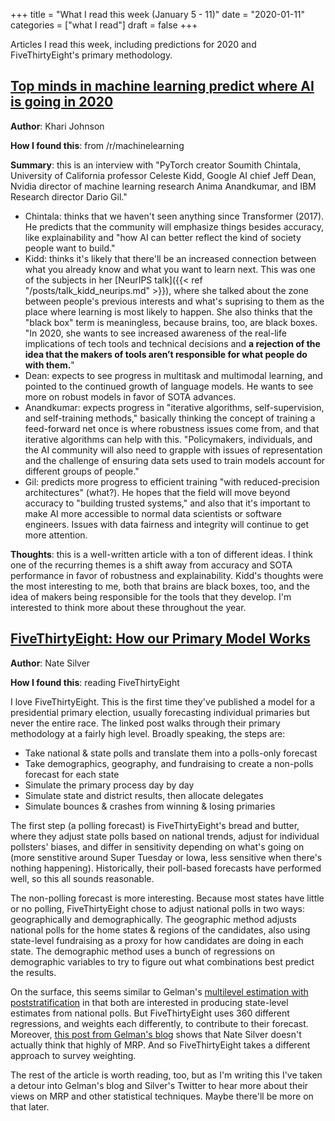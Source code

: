 +++
title = "What I read this week (January 5 - 11)"
date = "2020-01-11"
categories = ["what I read"]
draft = false
+++

Articles I read this week, including predictions for 2020 and FiveThirtyEight's primary methodology. <!--more-->

## [Top minds in machine learning predict where AI is going in 2020](https://venturebeat.com/2020/01/02/top-minds-in-machine-learning-predict-where-ai-is-going-in-2020/)
**Author**: Khari Johnson

**How I found this**: from /r/machinelearning

**Summary**: this is an interview with "PyTorch creator Soumith Chintala, University of California professor Celeste Kidd, Google AI chief Jeff Dean, Nvidia director of machine learning research Anima Anandkumar, and IBM Research director Dario Gil."

 * Chintala: thinks that we haven't seen anything since Transformer (2017). He predicts that the community will emphasize things besides accuracy, like explainability and "how AI can better reflect the kind of society people want to build."
 * Kidd: thinks it's likely that there'll be an increased connection between what you already know and what you want to learn next. This was one of the subjects in her [NeurIPS talk]({{< ref "/posts/talk_kidd_neurips.md" >}}), where she talked about the zone between people's previous interests and what's suprising to them as the place where learning is most likely to happen. She also thinks that the "black box" term is meaningless, because brains, too, are black boxes. "In 2020, she wants to see increased awareness of the real-life implications of tech tools and technical decisions and **a rejection of the idea that the makers of tools aren’t responsible for what people do with them.**"
 * Dean: expects to see progress in multitask and multimodal learning, and pointed to the continued growth of language models. He wants to see more on robust models in favor of SOTA advances.
 * Anandkumar: expects progress in "iterative algorithms, self-supervision, and self-training methods," basically thinking the concept of training a feed-forward net once is where robustness issues come from, and that iterative algorithms can help with this. "Policymakers, individuals, and the AI community will also need to grapple with issues of representation and the challenge of ensuring data sets used to train models account for different groups of people."
 * Gil: predicts more progress to efficient training "with reduced-precision architectures" (what?). He hopes that the field will move beyond accuracy to "building trusted systems," and also that it's important to make AI more accessible to normal data scientists or software engineers. Issues with data fairness and integrity will continue to get more attention.

**Thoughts**: this is a well-written article with a ton of different ideas. I think one of the recurring themes is a shift away from accuracy and SOTA performance in favor of robustness and explainability. Kidd's thoughts were the most interesting to me, both that brains are black boxes, too, and the idea of makers being responsible for the tools that they develop. I'm interested to think more about these throughout the year.

## [FiveThirtyEight: How our Primary Model Works](https://fivethirtyeight.com/features/how-fivethirtyeight-2020-primary-model-works/)

**Author**: Nate Silver

**How I found this**: reading FiveThirtyEight

I love FiveThirtyEight. This is the first time they've published a model for a presidential primary election, usually forecasting individual primaries but never the entire race. The linked post walks through their primary methodology at a fairly high level. Broadly speaking, the steps are:

 * Take national & state polls and translate them into a polls-only forecast
 * Take demographics, geography, and fundraising to create a non-polls forecast for each state
 * Simulate the primary process day by day
 * Simulate state and district results, then allocate delegates
 * Simulate bounces & crashes from winning & losing primaries

The first step (a polling forecast) is FiveThirtyEight's bread and butter, where they adjust state polls based on national trends, adjust for individual pollsters' biases, and differ in sensitivity depending on what's going on (more senstitive around Super Tuesday or Iowa, less sensitive when there's nothing happening). Historically, their poll-based forecasts have performed well, so this all sounds reasonable.

The non-polling forecast is more interesting. Because most states have little or no polling, FiveThirtyEight chose to adjust national polls in two ways: geographically and demographically. The geographic method adjusts national polls for the home states & regions of the candidates, also using state-level fundraising as a proxy for how candidates are doing in each state. The demographic method uses a bunch of regressions on demographic variables to try to figure out what combinations best predict the results.

On the surface, this seems similar to Gelman's [multilevel estimation with poststratification](https://tusharc.dev/papers/bayesian_multilevel_estimation_gelman.html) in that both are interested in producing state-level estimates from national polls. But FiveThirtyEight uses 360 different regressions, and weights each differently, to contribute to their forecast. Moreover, [this post from Gelman's blog](https://statmodeling.stat.columbia.edu/2019/05/15/we-see-mrp-as-a-way-to-combine-all-the-data-pre-election-voter-file-data-early-voting-precinct-results-county-results-polling-into-a-single-framework/) shows that Nate Silver doesn't actually think that highly of MRP. And so FiveThirtyEight takes a different approach to survey weighting.

The rest of the article is worth reading, too, but as I'm writing this I've taken a detour into Gelman's blog and Silver's Twitter to hear more about their views on MRP and other statistical techniques. Maybe there'll be more on that later.


















